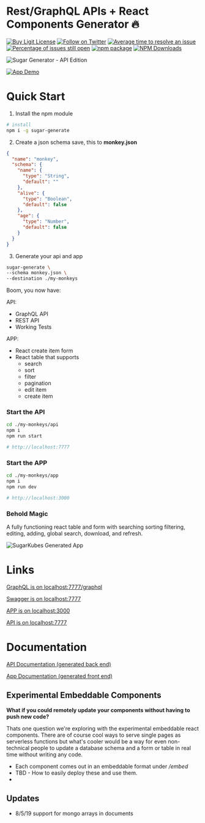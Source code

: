 # Rest/GraphQL APIs + React Components Generator 🔥

[![Buy Ligit License](https://s3.us-west-1.wasabisys.com/public.sugarkubes/ligit_embed.svg)](http://localhost:3000/checkout?projectID=5d4e151add4bc1e69fe22033)
[![Follow on Twitter](https://img.shields.io/twitter/follow/andrewpierno.svg?label=follow)](https://twitter.com/andrewpierno)
[![Average time to resolve an issue](http://isitmaintained.com/badge/resolution/sugarkubes/generators.svg)](http://isitmaintained.com/project/sugarkubes/generators "Average time to resolve an issue")
[![Percentage of issues still open](http://isitmaintained.com/badge/open/sugarkubes/generators.svg)](http://isitmaintained.com/project/sugarkubes/generators "Percentage of issues still open")
[![npm package](https://img.shields.io/npm/v/sugar-generate/latest.svg)](https://www.npmjs.com/package/sugar-generate)
[![NPM Downloads](https://img.shields.io/npm/dt/sugar-generate.svg?style=flat)](https://npmcharts.com/compare/sugar-generate?minimal=true)


![Sugar Generator - API Edition](https://github.com/sugarkubes/generators/blob/master/logo.png?raw=true)

[![App Demo](https://img.youtube.com/vi/E7_ABK7nZT8/0.jpg)](https://www.youtube.com/watch?v=E7_ABK7nZT8)

# Quick Start


1. Install the npm module

```sh
# install
npm i -g sugar-generate
```

2. Create a json schema save, this to **monkey.json**


```json
{
  "name": "monkey",
  "schema": {
    "name": {
      "type": "String",
      "default": ""
    },
    "alive": {
      "type": "Boolean",
      "default": false
    },
    "age": {
      "type": "Number",
      "default": false
    }
  }
}
```

3. Generate your api and app

```sh
sugar-generate \
--schema monkey.json \
--destination ./my-monkeys
```

Boom, you now have:

API:
- GraphQL API
- REST API
- Working Tests

APP:
- React create item form
- React table that supports
  - search
  - sort
  - filter
  - pagination
  - edit item
  - create item


### Start the API

```sh
cd ./my-monkeys/api
npm i
npm run start

# http://localhost:7777
```

### Start the APP

```sh
cd ./my-monkeys/app
npm i
npm run dev

# http://localhost:3000
```

### Behold Magic

A fully functioning react table and form with searching sorting filtering, editing, adding, global search, download, and refresh.

![SugarKubes Generated App](https://github.com/sugarkubes/generators/blob/master/table-component.png?raw=true)

# Links

[GraphQL is on localhost:7777/graphql](http://localhost:7777/graphql)

[Swagger is on localhost:7777](http://localhost:7777)

[APP is on localhost:3000](http://localhost:3000)

[API is on localhost:7777](http://localhost:3000)

# Documentation

[API Documentation (generated back end)](https://github.com/sugarkubes/generators/wiki/API)


[App Documentation (generated front end)](https://github.com/sugarkubes/generators/wiki/APP)

## Experimental Embeddable Components

**What if you could remotely update your components without having to push new code?**

Thats one question we're exploring with the experimental embeddable react components. There are of course cool ways to serve single pages as serverless functions but what's cooler would be a way for even non-technical people to update a database schema and a form or table in real time without writing any code.


- Each component comes out in an embeddable format under */embed*
- TBD - How to easily deploy these and use them.
-


## Updates

- 8/5/19 support for mongo arrays in documents
